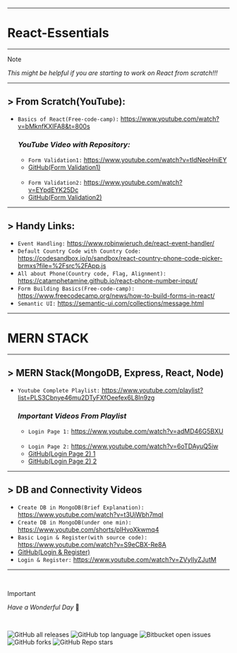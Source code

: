 -------------

# React-Essentials

-------------

> [!NOTE]
> _This might be helpful if you are starting to work on React from scratch!!!_

-------------

## > From Scratch(YouTube):
- `Basics of React(Free-code-camp):` https://www.youtube.com/watch?v=bMknfKXIFA8&t=800s

  ### _YouTube Video with Repository:_
  - `Form Validation1:` https://www.youtube.com/watch?v=tIdNeoHniEY
  - [GitHub(Form Validation1)]( https://github.com/safak/youtube/tree/react-form)
  <br/>

  - `Form Validation2:` https://www.youtube.com/watch?v=EYpdEYK25Dc
  - [GitHub(Form Validation2)]( https://github.com/dmalvia/React_Forms_Tutorials/tree/use-native)

-------------

## > Handy Links:
- `Event Handling:` https://www.robinwieruch.de/react-event-handler/
- `Default Country Code with Country Code:` https://codesandbox.io/p/sandbox/react-country-phone-code-picker-brmxs?file=%2Fsrc%2FApp.js
- `All about Phone(Country code, Flag, Alignment):` https://catamphetamine.github.io/react-phone-number-input/
- `Form Building Basics(Free-code-camp):` https://www.freecodecamp.org/news/how-to-build-forms-in-react/
- `Semantic UI:` https://semantic-ui.com/collections/message.html

-------------

# MERN STACK

-------------
## > MERN Stack(MongoDB, Express, React, Node)
- `Youtube Complete Playlist:` https://www.youtube.com/playlist?list=PLS3Cbnye46mu2DTyFXfOeefex6L8In9zg

  ### _Important Videos From Playlist_
  - `Login Page 1:` https://www.youtube.com/watch?v=adMD46G5BXU
  <br/>
  
  - `Login Page 2:` https://www.youtube.com/watch?v=6oTDAyuQ5iw
  - [GitHub(Login Page 2) 1]( https://github.com/the-debug-arena/login-registration-server-node)
  - [GitHub(Login Page 2) 2]( https://github.com/the-debug-arena/login-registration?tab=readme-ov-file)

-------------

## > DB and Connectivity Videos
- `Create DB in MongoDB(Brief Explanation):` https://www.youtube.com/watch?v=t3UjWbh7mqI
- `Create DB in MongoDB(under one min):` https://www.youtube.com/shorts/pIHvoXkwmq4
- `Basic Login & Register(with source code):` https://www.youtube.com/watch?v=S9eCBX-Re8A
- [GitHub(Login & Register)]( https://github.com/engineerFayyaz/React-Login-Form)
- `Login & Register:` https://www.youtube.com/watch?v=ZVyIIyZJutM

-------------

<br/>

> [!IMPORTANT]
> _Have a Wonderful Day_ :tada:

<br/>


![GitHub all releases](https://img.shields.io/github/downloads/{harshavarthanep}/{React-Essentials}/total)
![GitHub top language](https://img.shields.io/github/languages/top/{harshavarthanep}/{React-Essentials}?color=yellow)
![Bitbucket open issues](https://img.shields.io/bitbucket/issues/{harshavarthanep}/{React-Essentials})
![GitHub forks](https://img.shields.io/github/forks/{harshavarthanep}/{React-Essentials}?style=social) 
![GitHub Repo stars](https://img.shields.io/github/stars/{harshavarthanep}/{React-Essentials}?style=social)
